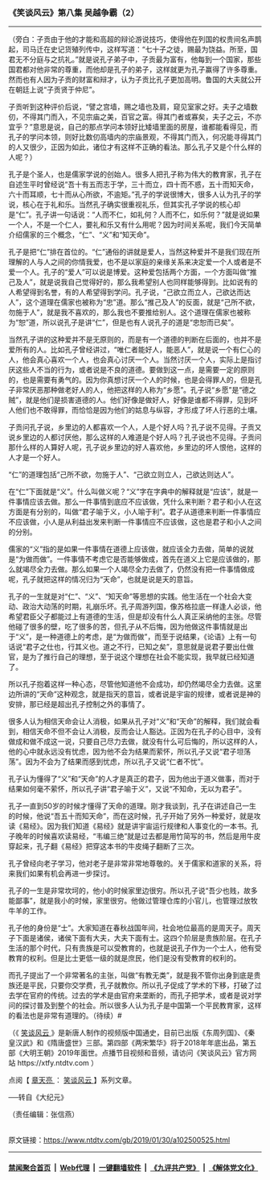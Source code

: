 ### 《笑谈风云》第八集 吴越争霸（2）
------------------------

<div class="post_content">
 <p>
  （旁白：子贡由于他的才能和高超的辩论游说技巧，使得他在列国的权贵间名声鹊起，司马迁在史记货殖列传中，这样写道：“七十子之徒，赐最为饶益。所至，国君无不分庭与之抗礼。”就是说孔子弟子中，子贡最为富有，他每到一个国家，那些国君都对他非常的尊重，而他却是孔子的弟子，这样就更为孔子赢得了许多尊重。然而也有人因为子贡的财富和辩才，认为子贡比孔子更加高明。鲁国的大夫就公开在朝廷上说“子贡贤于仲尼”。
 </p>
 <p>
  子贡听到这种评价后说，“譬之宫墙，赐之墙也及肩，窥见室家之好。夫子之墙数仞，不得其门而入，不见宗庙之美，百官之富。得其门者或寡矣，夫子之云，不亦宜乎？”意思是说，自己的那点学问本领好比矮墙里面的房屋，谁都能看得见，而孔子的学问本领，则好比数仞高墙内的宗庙景观，不得其门而入，何况能寻得其门的人又很少，正因为如此，诸位才有这样不正确的看法。那么孔子又是个什么样的人呢？）
 </p>
 <p>
  孔子是个圣人，也是儒家学说的创始人。很多人把孔子称为伟大的教育家，孔子在自述生平时曾经说“吾十有五而志于学，三十而立，四十而不惑，五十而知天命，六十而耳顺，七十而从心所欲，不逾矩。”孔子的学说很博大，很多人认为孔子的学说，核心在于礼和乐。当然孔子确实很重视礼乐，但其实孔子学说的核心却是“仁”。孔子讲一句话说：“人而不仁，如礼何？人而不仁，如乐何？”就是说如果一个人，不是一个仁人，要礼和乐又有什么用呢？因为时间关系呢，我们今天简单介绍儒家的三个概念，“仁”、“义”和“知天命”。
 </p>
 <p>
  孔子是把“仁”排在首位的。“仁”通俗的讲就是爱人，当然这种爱并不是我们现在所理解的人与人之间的你情我爱，也不是以家庭的亲缘关系来决定爱一个人或者是不爱一个人。孔子的“爱人”可以说是博爱。这种爱包括两个方面，一个方面叫做“推己及人”，就是说我自己觉得好的，那么我希望别人也同样能够得到。比如说有的人希望得到名誉，有的人希望得到学问。孔子说，“己欲立而立人，己欲达而达人”，这个道理在儒家也被称为“忠”道。那么“推己及人”的反面，就是“己所不欲，勿施于人”，就是我不喜欢的，那么我也不要推给别人。这个道理在儒家也被称为“恕”道，所以说孔子是讲“仁”，但是也有人说孔子的道是“忠恕而已矣”。
 </p>
 <p>
  当然孔子讲的这种爱并不是无原则的，而是有一个道德的判断在后面的，也并不是爱所有的人。比如孔子曾经讲过，“唯仁者能好人，能恶人”，就是说一个有仁心的人，他会真心喜欢一个人，也会真心讨厌一个人。当然讨厌一个人，实际上是指讨厌这些人不当的行为，或者说是不良的道德。要做到这一点，是需要一定的原则的，也是需要有勇气的。因为你真想讨厌一个人的时候，也是会得罪人的，但是孔子非常厌恶那种做老好人的人，他把这样的人称为“乡愿”。孔子说“乡愿”是“德之贼”，就是他们是损害道德的人。他们好像是做好人，好像是谁都不得罪，见到坏人他们也不敢得罪，而恰恰是因为他们的姑息与纵容，才形成了坏人行恶的土壤。
 </p>
 <p>
  子贡问孔子说，乡里边的人都喜欢一个人，人是个好人吗？孔子说不见得。子贡又说乡里边的人都讨厌他，那么这样的人难道是个好人吗？孔子说也不见得。子贡问那什么样的人算好人呢，孔子说乡里边的好人喜欢他，乡里边的坏人恨他，这样的人才是一个好人。
 </p>
 <p>
  “仁”的道理包括“己所不欲，勿施于人”、“己欲立则立人，己欲达则达人”。
 </p>
 <p>
  在“仁”下面就是“义”。什么叫做义呢？“义”字在字典中的解释就是“应该”，就是一件事情应该去做。那么一件事情到底应不应该做，凭什么来判断？君子和小人在这方面是有分别的，叫做“君子喻于义，小人喻于利”。君子从道德来判断一件事情应不应该做，小人是从利益出发来判断一件事情应不应该做，这也是君子和小人之间的分别。
 </p>
 <p>
  儒家的“义”指的是如果一件事情在道德上应该做，就应该全力去做，简单的说就是“为做而做”。一件事情不考虑它是否能够做成，首先在道义上它是应该做的，那么就竭尽全力去做。那么如果一个人竭尽全力去做了，仍然没有把一件事情做成呢，孔子就把这样的情况归为“天命”，也就是说是天的意旨。
 </p>
 <p>
  孔子的一生就是对“仁”、“义”、“知天命”等思想的实践。他生活在一个社会大变动、政治大动荡的时期，礼崩乐坏。孔子周游列国，像苏格拉底一样逢人必谈，他希望君臣父子都能过上有道德的生活，但是却没有什么人真正采纳他的主张。尽管他碰了很多的壁，吃了很多的苦，但孔子从不后悔，因为他做这件事情就是出于“义”，是一种道德上的考虑，是“为做而做”，而至于说结果，《论语》上有一句话说“君子之仕也，行其义也。道之不行，已知之矣”，意思就是说君子要出仕做官，是为了推行自己的理想，至于说这个理想在社会不能实现，我早就已经知道了。
 </p>
 <p>
  所以孔子抱着这样一种心态，尽管他知道他不会成功，却仍然竭尽全力去做。这里边所讲的“天命”这种观念，就是指天的意旨，或者说是宇宙的规律，或者说是神的安排，那已经是超出孔子控制之外的事情了。
 </p>
 <p>
  很多人认为相信天命会让人消极，如果从孔子对“义”和“天命”的解释，我们就会看到，相信天命不但不会让人消极，反而会让人豁达。正因为在孔子的心目中，没有做成和做不成这一说，只要自己尽力去做，就没有什么可后悔的，所以这样的人，他的心中就永远没有忧虑，因为他不会为结果而萦怀，所以孔子又说“君子坦荡荡”。因为不会为了结果而感到忧虑，所以孔子又说“仁者不忧”。
 </p>
 <p>
  孔子认为懂得了“义”和“天命”的人才是真正的君子，因为他出于道义做事，而对于结果如何毫不萦怀，所以孔子讲“君子喻于义”，又说“不知命，无以为君子”。
 </p>
 <p>
  孔子一直到50岁的时候才懂得了天命的道理。刚才我谈到，孔子在讲述自己一生的时候，他说“吾五十而知天命”，而在这时候，孔子开始了另外一种爱好，就是攻读《易经》。因为我们知道《易经》就是讲宇宙运行规律和人事变化的一本书。孔子晚年的时候喜欢读易经，“韦编三绝”就是过去都是用竹简写的书，然后是用牛皮穿起来，孔子翻《易经》把穿这本书的牛皮绳子翻断了三次。
 </p>
 <p>
  孔子曾经向老子学习，他对老子是非常非常地尊敬的。关于儒家和道家的关系，将来我们如果有机会再进一步探讨。
 </p>
 <p>
  孔子的一生是非常坎坷的，他小的时候家里边很穷。所以孔子说“吾少也贱，故多能鄙事”，就是我小的时候，家里很穷。他做过管理仓库的小官儿，也管理过放牧牛羊的工作。
 </p>
 <p>
  孔子他的身份是“士”。大家知道在春秋战国年间，社会地位最高的是周天子。周天子下面是诸侯，诸侯下面有大夫，大夫下面有士。这四个阶层是贵族阶层。在孔子生活的那个时代，只有贵族是可以受教育的，也就是说孔子作为一个士人，他有受教育的权利。但是比士更低一级的就是庶民，他们是没有受教育的权利的。
 </p>
 <p>
  而孔子提出了一个非常著名的主张，叫做“有教无类”，就是我不管你出身到底是贵族还是平民，只要你交学费，孔子就教你。所以孔子促成了学术的下移，打破了过去学在官府的传统。过去的学术是由官府来垄断的，而孔子把学术，或者是说对学问的探讨普及到整个的社会。所以很多人认为孔子是中国第一个平民教育家，这样的看法也是非常有道理的。（待续）#
 </p>
 <p>
  （《
  <a href="https://www.ntdtv.com/gb/笑谈风云.htm">
   笑谈风云
  </a>
  》是新唐人制作的视频版中国通史，目前已出版《东周列国》、《秦皇汉武》和《隋唐盛世》三部。第四部《两宋繁华》将于2018年年底出品，第五部《大明王朝》2019年面世。点播节目视频和音频，请访问《笑谈风云》官方网站 https://xtfy.ntdtv.com ）
 </p>
 <p>
  点阅【
  <a href="https://www.ntdtv.com/gb/章天亮.htm">
   章天亮
  </a>
  ：
  <a href="https://www.ntdtv.com/gb/笑谈风云.htm">
   笑谈风云
  </a>
  】系列文章。
 </p>
 <p>
  ──转自《大纪元》
 </p>
 <p>
  （责任编辑：张信燕）
 </p>
 <div class="single_ad">
 </div>
</div>

<br/>原文链接：https://www.ntdtv.com/gb/2019/01/30/a102500525.html


------------------------
#### [禁闻聚合首页](https://github.com/gfw-breaker/banned-news/blob/master/README.md) &nbsp;|&nbsp; [Web代理](https://github.com/gfw-breaker/open-proxy/blob/master/README.md) &nbsp;|&nbsp; [一键翻墙软件](https://github.com/gfw-breaker/nogfw/blob/master/README.md) &nbsp;|&nbsp; [《九评共产党》](https://github.com/gfw-breaker/9ping.md/blob/master/README.md#九评之一评共产党是什么) &nbsp;|&nbsp; [《解体党文化》](https://github.com/gfw-breaker/jtdwh.md/blob/master/README.md#绪论)